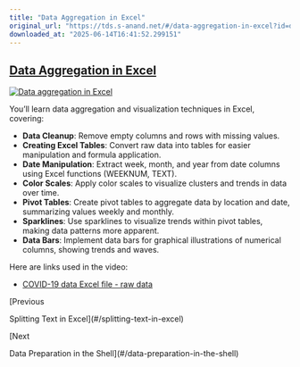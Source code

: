 ```yaml
---
title: "Data Aggregation in Excel"
original_url: "https://tds.s-anand.net/#/data-aggregation-in-excel?id=data-aggregation-in-excel"
downloaded_at: "2025-06-14T16:41:52.299151"
---
```


[Data Aggregation in Excel](#/data-aggregation-in-excel?id=data-aggregation-in-excel)
-------------------------------------------------------------------------------------

[![Data aggregation in Excel](https://i.ytimg.com/vi_webp/NkpT0dDU8Y4/sddefault.webp)](https://youtu.be/NkpT0dDU8Y4)

You’ll learn data aggregation and visualization techniques in Excel, covering:

* **Data Cleanup**: Remove empty columns and rows with missing values.
* **Creating Excel Tables**: Convert raw data into tables for easier manipulation and formula application.
* **Date Manipulation**: Extract week, month, and year from date columns using Excel functions (WEEKNUM, TEXT).
* **Color Scales**: Apply color scales to visualize clusters and trends in data over time.
* **Pivot Tables**: Create pivot tables to aggregate data by location and date, summarizing values weekly and monthly.
* **Sparklines**: Use sparklines to visualize trends within pivot tables, making data patterns more apparent.
* **Data Bars**: Implement data bars for graphical illustrations of numerical columns, showing trends and waves.

Here are links used in the video:

* [COVID-19 data Excel file - raw data](https://docs.google.com/spreadsheets/d/14HLgSmME95q--6lcBv9pUstqHL183wTd/view)

[Previous

Splitting Text in Excel](#/splitting-text-in-excel)

[Next

Data Preparation in the Shell](#/data-preparation-in-the-shell)